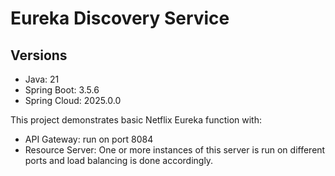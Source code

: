 # Eureka Discovery Service

## Versions
- Java: 21
- Spring Boot: 3.5.6
- Spring Cloud: 2025.0.0



This project demonstrates basic Netflix Eureka function with:
- API Gateway: run on port 8084
- Resource Server: One or more instances of this server is run on different ports and load balancing is done accordingly.